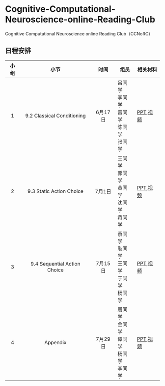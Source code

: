 # Cognitive-Computational-Neuroscience-online-Reading-Club
Cognitive Computational Neuroscience online Reading Club（CCNoRC） 

## 日程安排

| 小组 |             小节             |  时间   | 组员                                               | 相关材料          |
| :--: | :--------------------------: | :-----: | -------------------------------------------------- | ----------------- |
|  1   |  9.2 Classical Conditioning  | 6月17日 | 吕同学<br/>李同学<br/>雷同学<br/>陈同学<br/>张同学 | [PPT](a),[视频]() |
|  2   |   9.3 Static Action Choice   | 7月1日  | 王同学<br/>郭同学<br/>黄同学<br/>沈同学<br/>蒋同学 | [PPT](a),[视频]() |
|  3   | 9.4 Sequential Action Choice | 7月15日 | 蔡同学<br/>耿同学<br/>王同学<br/>于同学<br/>杨同学 | [PPT](a),[视频]() |
|  4   |           Appendix           | 7月29日 | 周同学<br/>金同学<br/>谭同学<br/>杨同学<br/>李同学 | [PPT](a),[视频]() |

